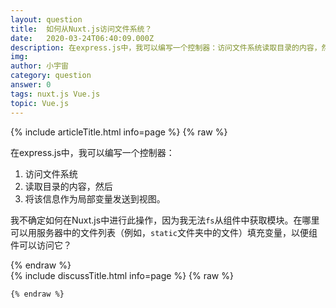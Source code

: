 ```yaml
---
layout: question
title:  如何从Nuxt.js访问文件系统？
date:   2020-03-24T06:40:09.000Z
description: 在express.js中，我可以编写一个控制器：访问文件系统读取目录的内容，然后将该信息作为局部变量发送到视图。我不确定如何在Nuxt.j...
img: 
author: 小宇宙
category: question
answer: 0
tags: nuxt.js Vue.js
topic: Vue.js
---
```

<div class="article-root">
  <div class="article">
    {% include articleTitle.html info=page %}
    {% raw %}
    <div class="article-content"><p><font style="vertical-align: inherit;"><font style="vertical-align: inherit;">在express.js中，我可以编写一个控制器：</font></font></p>

<ol>
<li><font style="vertical-align: inherit;"><font style="vertical-align: inherit;">访问文件系统</font></font></li>
<li><font style="vertical-align: inherit;"><font style="vertical-align: inherit;">读取目录的内容，然后</font></font></li>
<li><font style="vertical-align: inherit;"><font style="vertical-align: inherit;">将该信息作为局部变量发送到视图。</font></font></li>
</ol>

<p><font style="vertical-align: inherit;"><font style="vertical-align: inherit;">我不确定如何在Nuxt.js中进行此操作，因为我无法</font></font><code>fs</code><font style="vertical-align: inherit;"><font style="vertical-align: inherit;">从组件中</font><font style="vertical-align: inherit;">获取</font><font style="vertical-align: inherit;">模块。</font><font style="vertical-align: inherit;">在哪里可以用服务器中的文件列表（例如，</font></font><code>static</code><font style="vertical-align: inherit;"><font style="vertical-align: inherit;">文件夹</font><font style="vertical-align: inherit;">中的</font><font style="vertical-align: inherit;">文件）</font><font style="vertical-align: inherit;">填充变量，</font><font style="vertical-align: inherit;">以便组件可以访问它？</font></font></p></div>
    {% endraw %}
  </div>

  <div class="discuss-wrapper">
    {% include discussTitle.html info=page %}
    {% raw %}
    
    {% endraw %}
  </div>
<div>
